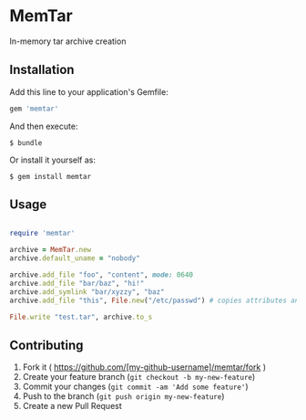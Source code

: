 # MemTar

In-memory tar archive creation

## Installation

Add this line to your application's Gemfile:

```ruby
gem 'memtar'
```

And then execute:

    $ bundle

Or install it yourself as:

    $ gem install memtar

## Usage

```ruby

require 'memtar'

archive = MemTar.new
archive.default_uname = "nobody"

archive.add_file "foo", "content", mode: 0640
archive.add_file "bar/baz", "hi!"
archive.add_symlink "bar/xyzzy", "baz"
archive.add_file "this", File.new("/etc/passwd") # copies attributes and content

File.write "test.tar", archive.to_s
```

## Contributing

1. Fork it ( https://github.com/[my-github-username]/memtar/fork )
2. Create your feature branch (`git checkout -b my-new-feature`)
3. Commit your changes (`git commit -am 'Add some feature'`)
4. Push to the branch (`git push origin my-new-feature`)
5. Create a new Pull Request
